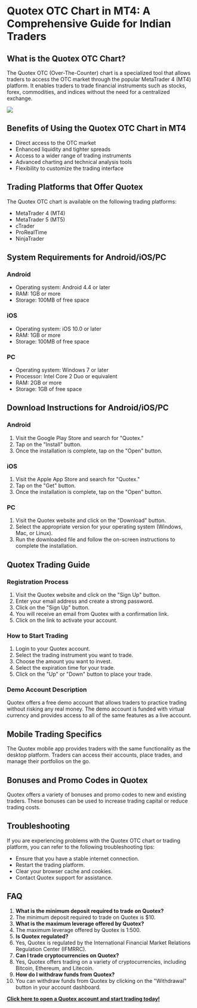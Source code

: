 # Quotex OTC Chart in MT4: A Comprehensive Guide for Indian Traders

## What is the Quotex OTC Chart?

The Quotex OTC (Over-The-Counter) chart is a specialized tool that
allows traders to access the OTC market through the popular MetaTrader 4
(MT4) platform. It enables traders to trade financial instruments such
as stocks, forex, commodities, and indices without the need for a
centralized exchange.

[![](https://static.quotex.io/files/4_en/300_250.jpg)](https://traff.sbs/brokerqxlid)

## Benefits of Using the Quotex OTC Chart in MT4

-   Direct access to the OTC market
-   Enhanced liquidity and tighter spreads
-   Access to a wider range of trading instruments
-   Advanced charting and technical analysis tools
-   Flexibility to customize the trading interface

## Trading Platforms that Offer Quotex

The Quotex OTC chart is available on the following trading platforms:

-   MetaTrader 4 (MT4)
-   MetaTrader 5 (MT5)
-   cTrader
-   ProRealTime
-   NinjaTrader

## System Requirements for Android/iOS/PC

### Android

-   Operating system: Android 4.4 or later
-   RAM: 1GB or more
-   Storage: 100MB of free space

### iOS

-   Operating system: iOS 10.0 or later
-   RAM: 1GB or more
-   Storage: 100MB of free space

### PC

-   Operating system: Windows 7 or later
-   Processor: Intel Core 2 Duo or equivalent
-   RAM: 2GB or more
-   Storage: 1GB of free space

## Download Instructions for Android/iOS/PC

### Android

1.  Visit the Google Play Store and search for "Quotex."
2.  Tap on the "Install" button.
3.  Once the installation is complete, tap on the "Open" button.

### iOS

1.  Visit the Apple App Store and search for "Quotex."
2.  Tap on the "Get" button.
3.  Once the installation is complete, tap on the "Open" button.

### PC

1.  Visit the Quotex website and click on the "Download" button.
2.  Select the appropriate version for your operating system (Windows,
    Mac, or Linux).
3.  Run the downloaded file and follow the on-screen instructions to
    complete the installation.

## Quotex Trading Guide

### Registration Process

1.  Visit the Quotex website and click on the "Sign Up" button.
2.  Enter your email address and create a strong password.
3.  Click on the "Sign Up" button.
4.  You will receive an email from Quotex with a confirmation link.
5.  Click on the link to activate your account.

### How to Start Trading

1.  Login to your Quotex account.
2.  Select the trading instrument you want to trade.
3.  Choose the amount you want to invest.
4.  Select the expiration time for your trade.
5.  Click on the "Up" or "Down" button to place your trade.

### Demo Account Description

Quotex offers a free demo account that allows traders to practice
trading without risking any real money. The demo account is funded with
virtual currency and provides access to all of the same features as a
live account.

## Mobile Trading Specifics

The Quotex mobile app provides traders with the same functionality as
the desktop platform. Traders can access their accounts, place trades,
and manage their portfolios on the go.

## Bonuses and Promo Codes in Quotex

Quotex offers a variety of bonuses and promo codes to new and existing
traders. These bonuses can be used to increase trading capital or reduce
trading costs.

## Troubleshooting

If you are experiencing problems with the Quotex OTC chart or trading
platform, you can refer to the following troubleshooting tips:

-   Ensure that you have a stable internet connection.
-   Restart the trading platform.
-   Clear your browser cache and cookies.
-   Contact Quotex support for assistance.

## FAQ

1.  **What is the minimum deposit required to trade on Quotex?**
2.  The minimum deposit required to trade on Quotex is \$10.
3.  **What is the maximum leverage offered by Quotex?**
4.  The maximum leverage offered by Quotex is 1:500.
5.  **Is Quotex regulated?**
6.  Yes, Quotex is regulated by the International Financial Market
    Relations Regulation Center (IFMRRC).
7.  **Can I trade cryptocurrencies on Quotex?**
8.  Yes, Quotex offers trading on a variety of cryptocurrencies,
    including Bitcoin, Ethereum, and Litecoin.
9.  **How do I withdraw funds from Quotex?**
10. You can withdraw funds from Quotex by clicking on the
    "Withdrawal" button in your account dashboard.

**[Click here to open a Quotex account and start trading
today!](\%22https://traff.sbs/brokerqxsignup\%22)**

